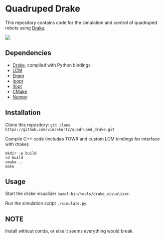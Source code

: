 # Quadruped Drake

This repository contains code for the simulation and control of quadruped robots using [Drake](https://drake.mit.edu).

![](demo.gif)

## Dependencies

- [Drake](https://drake.mit.edu), compiled with Python bindings
- [LCM](https://lcm-proj.github.io/)
- [Eigen](http://eigen.tuxfamily.org/)
- [Ipopt](https://projects.coin-or.org/Ipopt)
- [ifopt](https://github.com/ethz-adrl/ifopt)
- [CMake](https://cmake.org/cmake/help/v3.0/)
- [Numpy](https://numpy.org)

## Installation

Clone this repository: `git clone https://github.com/vincekurtz/quadruped_drake.git`

Compile C\+\+ code (includes TOWR and custom LCM bindings for interface with drake):
```
mkdir -p build
cd build
cmake ..
make
```

## Usage

Start the drake visualizer `bazel-bin/tools/drake_visualizer`.

Run the simulation script `./simulate.py`.


## NOTE

Install without conda, or else it seems everything would break.